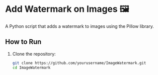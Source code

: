 # Add Watermark on Images 🖼️

A Python script that adds a watermark to images using the Pillow library.

## How to Run
1. Clone the repository:
   ```bash
   git clone https://github.com/yourusername/ImageWatermark.git
   cd ImageWatermark